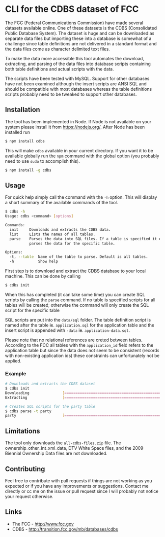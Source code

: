 CLI for the CDBS dataset of FCC
===============================

The FCC (Federal Communications Commission) have made several datasets
available online. One of these datasets is the CDBS (Consolidated Public
Database System). The dataset is huge and can be downloaded as separate data
files but importing these into a database is somewhat of a challenge since
table definitions are not delivered in a standard format and the data files
come as character delimited text files.

To make the data more accessible this tool automates the download, extracting,
and parsing of the data files into database scripts containing both table
definitions and actual scripts with the data.

The scripts have been tested with MySQL. Support for other databases have not
been examined although the insert scripts are ANSI SQL and should be compatible
with most databases whereas the table definitions scripts probably need to be
tweaked to support other databases. 


Installation
------------

The tool has been implemented in Node. If Node is not available on your system
please install it from https://nodejs.org/. After Node has been installed run

```bash
$ npm install cdbs
```

This will make `cdbs` available in your current directory. If you want it to be
available globally run the `npm` command with the global option (you probably
need to use `sudo` to accomplish this).

```bash
$ npm install -g cdbs
```


Usage
-----

For quick help simply call the command with the `-h` option. This will display
a short summary of the available commands of the tool.

```bash
$ cdbs -h
Usage: cdbs <command> [options]

Commands:
  init     Downloads and extracts the CDBS data.                                
  list     Lists the names of all tables.                                       
  parse    Parses the data into SQL files. If a table is specified it only
           parses the data for the specific table.                              

Options:
  -t, --table  Name of the table to parse. Default is all tables.               
  -h           Show help                                                        
```

First step is to download and extract the CDBS database to your local machine.
This can be done by calling

```bash
$ cdbs init
```

When this has completed (it can take some time) you can create SQL scripts by
calling the `parse` command. If no table is specified scripts for all tables
will be created; otherwise the command will only create the SQL script for the
specific table

SQL scripts are put into the `data/sql` folder. The table definition script is
named after the table ie. `application.sql` for the application table and the
insert script is appended with `-data` ie. `application-data.sql`.

Please note that no relational references are creted between tables. According
to the FCC all tables with the `application_id` field refers to the application
table but since the data does not seem to be consistent (records with
non-existing application ids) these constraints can unfortunately not be
applied.

### Example

```bash
# Downloads and extracts the CDBS dataset
$ cdbs init
Downloading               [==============================================] 100% 
Extracting                [==============================================] 100% 

# Creates SQL scripts for the party table
$ cdbs parse -t party
party                     [==============================================] 100% 
```


Limitations
-----------

The tool only downloads the `all-cdbs-files.zip` file. The
ownership_other_int_xml_data, DTV White Space files, and the 2009 Biennial
Ownership Data files are not downloaded.


Contributing
------------

Feel free to contribute with pull requests if things are not working as you
expected or if you have any improvements or suggestions. Contact me directly or
cc me on the issue or pull request since I will probably not notice your
request otherwise.


Links
-----

 - The FCC - <http://www.fcc.gov>
 - CDBS - <http://transition.fcc.gov/mb/databases/cdbs>
